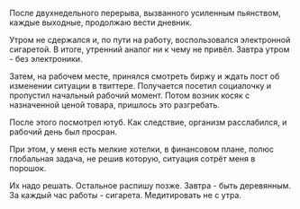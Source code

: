 После двухнедельного перерыва, вызванного усиленным пьянством, каждые выходные, продолжаю вести дневник.

Утром не сдержался и, по пути на работу, воспользовался электронной сигаретой. В итоге, утренний аналог ни к чему не привёл.
Завтра утром - без электроники.

Затем, на рабочем месте, принялся смотреть биржу и ждать пост об изменении ситуации в твиттере. Получается посетил социалочку и пропустил начальный рабочий момент. Потом возник косяк с назначенной ценой товара, пришлось это разгребать.

После этого посмотрел ютуб. Как следствие, организм расслабился, и рабочий день был просран.

При этом, у меня есть мелкие хотелки, в финансовом плане, полюс глобальная задача, не решив которую, ситуация сотрёт меня в порошок.

Их надо решать. Остальное распишу позже.
Завтра - быть деревянным. За каждый час работы - сигарета. Медитировать не с утра.